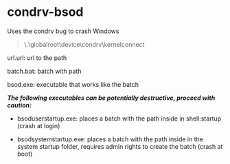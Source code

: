 # condrv-bsod

Uses the condrv bug to crash Windows
> \\.\globalroot\device\condrv\kernelconnect

url.url: url to the path

batch.bat: batch with path

bsod.exe: executable that works like the batch

***The following executables can be potentially destructive, proceed with caution:***

- bsoduserstartup.exe: places a batch with the path inside in shell:startup (crash at login)

- bsodsystemstartup.exe: places a batch with the path inside in the system startup folder, requires admin rights to create the batch (crash at boot)
